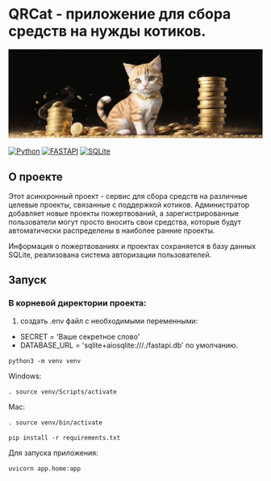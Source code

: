 
# QRCat - приложение для сбора средств на нужды котиков.
![Cat](cat.jpg)

[![Python](https://img.shields.io/badge/Python-3776AB?style=for-the-badge&logo=python&logoColor=white)](https://www.python.org/)
[![FASTAPI](https://img.shields.io/badge/Fastapi-37762B?style=for-the-badge&logo=fastapi&logoColor=white)](https://fastapi.tiangolo.com/)
[![SQLite](https://img.shields.io/badge/SQLite-3771AB?style=for-the-badge&logo=sqlite&logoColor=white)](https://www.sqlite.org/index.html)
## О проекте
Этот асинхронный проект - сервис для сбора средств на различные целевые проекты, связанные с поддержкой котиков. Администратор добавляет новые проекты пожертвований, а зарегистрированные пользователи могут просто вносить свои средства, которые будут автоматически распределены в наиболее ранние проекты.

Информация о пожертвованиях и проектах сохраняется в базу данных SQLite, реализована система авторизации пользователей.

## Запуск
### В корневой директории проекта:
1. создать .env файл с необходимыми переменными:
- SECRET = 'Ваше секретное слово'
- DATABASE_URL = 'sqlite+aiosqlite:///./fastapi.db' по умолчанию.
```
python3 -m venv venv
```
Windows:
```
. source venv/Scripts/activate
```
Mac:
```
. source venv/bin/activate
```
```
pip install -r requirements.txt
```
Для запуска приложения:
```
uvicorn app.home:app
```
